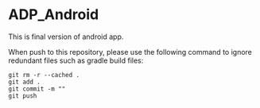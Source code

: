 # ADP_Android
This is final version of android app.

When push to this repository, please use the following command to ignore redundant files such as gradle build files:

    git rm -r --cached .
    git add .
    git commit -m ""
    git push
